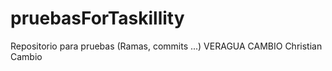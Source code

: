 # pruebasForTaskillity
Repositorio para pruebas (Ramas, commits ...)
VERAGUA CAMBIO
Christian Cambio
